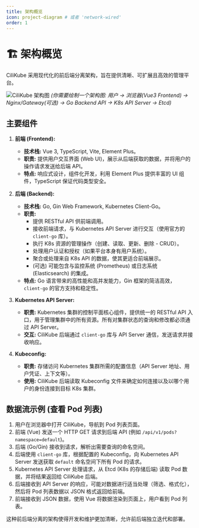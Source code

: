 ```yaml
---
title: 架构概览
icon: project-diagram # 或者 'network-wired'
order: 1
---
```


# 🏗️ 架构概览

CiliKube 采用现代化的前后端分离架构，旨在提供清晰、可扩展且高效的管理平台。

![CiliKube 架构图](placeholder.png)
*(你需要绘制一个架构图: 用户 -> 浏览器(Vue3 Frontend) -> Nginx/Gateway(可选) -> Go Backend API -> K8s API Server -> Etcd)*

## 主要组件

1.  **前端 (Frontend):**
    *   **技术栈:** Vue 3, TypeScript, Vite, Element Plus。
    *   **职责:** 提供用户交互界面 (Web UI)，展示从后端获取的数据，并将用户的操作请求发送给后端 API。
    *   **特点:** 响应式设计，组件化开发，利用 Element Plus 提供丰富的 UI 组件，TypeScript 保证代码类型安全。

2.  **后端 (Backend):**
    *   **技术栈:** Go, Gin Web Framework, Kubernetes Client-Go。
    *   **职责:**
        *   提供 RESTful API 供前端调用。
        *   接收前端请求，与 Kubernetes API Server 进行交互（使用官方的 `client-go` 库）。
        *   执行 K8s 资源的管理操作（创建、读取、更新、删除 - CRUD）。
        *   处理用户认证和授权（如果平台本身有用户系统）。
        *   聚合或处理来自 K8s API 的数据，使其更适合前端展示。
        *   (可选) 可能包含与监控系统 (Prometheus) 或日志系统 (Elasticsearch) 的集成。
    *   **特点:** Go 语言带来的高性能和高并发能力，Gin 框架的简洁高效，`client-go` 的官方支持和稳定性。

3.  **Kubernetes API Server:**
    *   **职责:** Kubernetes 集群的控制平面核心组件，提供统一的 RESTful API 入口，用于管理集群中的所有资源。所有对集群状态的查询和修改都必须通过 API Server。
    *   **交互:** CiliKube 后端通过 `client-go` 库与 API Server 通信，发送请求并接收响应。

4.  **Kubeconfig:**
    *   **职责:** 存储访问 Kubernetes 集群所需的配置信息（API Server 地址、用户凭证、上下文等）。
    *   **使用:** CiliKube 后端读取 Kubeconfig 文件来确定如何连接以及以哪个用户的身份连接到目标 K8s 集群。

## 数据流示例 (查看 Pod 列表)

1.  用户在浏览器中打开 CiliKube，导航到 Pod 列表页面。
2.  前端 (Vue) 发送一个 HTTP GET 请求到后端 API (例如 `/api/v1/pods?namespace=default`)。
3.  后端 (Go/Gin) 接收到请求，解析出需要查询的命名空间。
4.  后端使用 `client-go` 库，根据配置的 Kubeconfig，向 Kubernetes API Server 发送获取 `default` 命名空间下所有 Pod 的请求。
5.  Kubernetes API Server 处理请求，从 Etcd (K8s 的存储后端) 读取 Pod 数据，并将结果返回给 CiliKube 后端。
6.  后端接收到 API Server 的响应，可能对数据进行适当处理（筛选、格式化），然后将 Pod 列表数据以 JSON 格式返回给前端。
7.  前端接收到 JSON 数据，使用 Vue 将数据渲染到页面上，用户看到 Pod 列表。

这种前后端分离的架构使得开发和维护更加清晰，允许前后端独立迭代和部署。